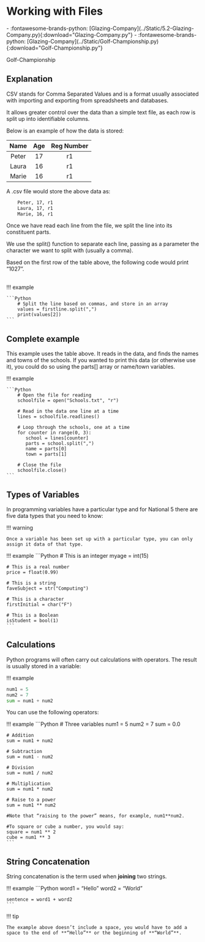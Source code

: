 # Working with Files

<div class="grid cards" markdown>
- :fontawesome-brands-python: [Glazing-Company](../Static/5.2-Glazing-Company.py){:download="Glazing-Company.py"}
- :fontawesome-brands-python: [Glazing-Company](../Static/Golf-Championship.py){:download="Golf-Championship.py"}
</div>

Golf-Championship

## Explanation

CSV stands for Comma Separated Values and is a format usually associated with importing and exporting from spreadsheets and databases.

It allows greater control over the data than a simple text file, as each row is split up into identifiable columns. 

Below is an example of how the data is stored:

| Name  | Age | Reg Number |
| :---: | :--:| :----------:
| Peter | 17  | r1         |
| Laura | 16  | r1         |
| Marie | 16  | r1         |
	
A .csv file would store the above data as:

```txt
	Peter, 17, r1
	Laura, 17, r1
	Marie, 16, r1
```

Once we have read each line from the file, we split the line into its constituent parts.

We use the split() function to separate each line, passing as a parameter the character we want to split with (usually a comma). 

Based on the first row of the table above, the following code would print “1027”.
</br>
</br>

!!! example

	```Python
		# Split the line based on commas, and store in an array
		values = firstline.split(",")
		print(values[2]) 
	```
 
## Complete example
This example uses the table above. It reads in the data, and finds the names and towns of the schools. If you wanted to print this data (or otherwise use it), you could do so using the parts[] array or name/town variables.

!!! example

	```Python
		# Open the file for reading
		schoolfile = open("Schools.txt", "r")
		
		# Read in the data one line at a time
		lines = schoolfile.readlines()
		
		# Loop through the schools, one at a time
		for counter in range(0, 3):
		   school = lines[counter]
		   parts = school.split(",")
		   name = parts[0]
		   town = parts[1]
		
		# Close the file
		schoolfile.close()
	```


## Types of Variables

In programming variables have a particular type and for National 5 there are five data types that you need to know:



!!! warning

    Once a variable has been set up with a particular type, you can only assign it data of that type.


!!! example
	```Python
	# This is an integer
	myage = int(15)

	# This is a real number
	price = float(0.99)

	# This is a string
	faveSubject = str("Computing")

	# This is a character
	firstInitial = char("F")

	# This is a Boolean
	isStudent = bool(1)
	```

## Calculations

Python programs will often carry out calculations with operators. The result is usually stored in a variable:

!!! example
```Python
num1 = 5
num2 = 7
sum = num1 + num2
```

You can use the following operators:

!!! example
	```Python
	# Three variables
	num1 = 5
	num2 = 7
	sum = 0.0

	# Addition
	sum = num1 + num2

	# Subtraction
	sum = num1 - num2

	# Division
	sum = num1 / num2

	# Multiplication
	sum = num1 * num2

	# Raise to a power
	sum = num1 ** num2

	#Note that “raising to the power” means, for example, num1**num2. 

	#To square or cube a number, you would say:
	square = num1 ** 2
	cube = num1 ** 3
	```

## String Concatenation

String concatenation is the term used when **joining** two strings.

!!! example
	```Python
	word1 = “Hello”
	word2 = “World”

	sentence = word1 + word2
	```

!!! tip

    The example above doesn’t include a space, you would have to add a space to the end of **“Hello”** or the beginning of **“World”**. 


